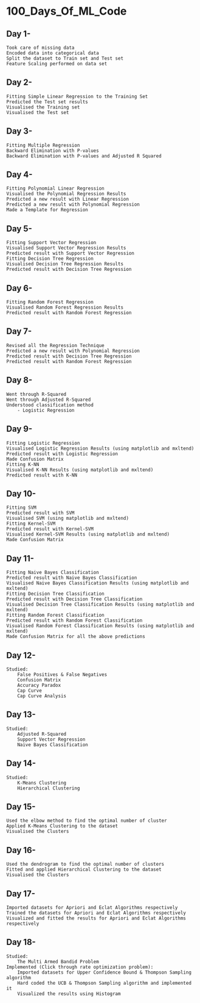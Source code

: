 # 100_Days_Of_ML_Code

## Day 1- 
    Took care of missing data
    Encoded data into categorical data
    Split the dataset to Train set and Test set
    Feature Scaling performed on data set
      
## Day 2-
    Fitting Simple Linear Regression to the Training Set
    Predicted the Test set results
    Visualised the Training set
    Visualised the Test set
    
## Day 3-
    Fitting Multiple Regression
    Backward Elimination with P-values
    Backward Elimination with P-values and Adjusted R Squared
    
## Day 4-
    Fitting Polynomial Linear Regression
    Visualised the Polynomial Regression Results
    Predicted a new result with Linear Regression
    Predicted a new result with Polynomial Regression
    Made a Template for Regression
  
 ## Day 5-
    Fitting Support Vector Regression
    Visualised Support Vector Regression Results
    Predicted result with Support Vector Regression
    Fitting Decision Tree Regression
    Visualised Decision Tree Regression Results
    Predicted result with Decision Tree Regression
    
## Day 6-
    Fitting Random Forest Regression
    Visualised Random Forest Regression Results
    Predicted result with Random Forest Regression
    
## Day 7-
    Revised all the Regression Technique 
    Predicted a new result with Polynomial Regression
    Predicted result with Decision Tree Regression
    Predicted result with Random Forest Regression
    
 ## Day 8-
    Went through R-Squared
    Went through Adjusted R-Squared
    Understood classification method
        - Logistic Regression

## Day 9-
    Fitting Logistic Regression
    Visualised Logistic Regression Results (using matplotlib and mxltend)
    Predicted result with Logistic Regression
    Made Confusion Matrix
    Fitting K-NN
    Visualised K-NN Results (using matplotlib and mxltend)
    Predicted result with K-NN

## Day 10-
    Fitting SVM
    Predicted result with SVM
    Visualised SVM (using matplotlib and mxltend)
    Fitting Kernel-SVM
    Predicted result with Kernel-SVM
    Visualised Kernel-SVM Results (using matplotlib and mxltend)
    Made Confusion Matrix
  
## Day 11-
    Fitting Naive Bayes Classification
    Predicted result with Naive Bayes Classification
    Visualised Naive Bayes Classification Results (using matplotlib and mxltend)
    Fitting Decision Tree Classification
    Predicted result with Decision Tree Classification
    Visualised Decision Tree Classification Results (using matplotlib and mxltend)
    Fitting Random Forest Classification
    Predicted result with Random Forest Classification
    Visualised Random Forest Classification Results (using matplotlib and mxltend)
    Made Confusion Matrix for all the above predictions
    
## Day 12-
    Studied:
        False Positives & False Negatives
        Confusion Matrix
        Accuracy Paradox
        Cap Curve
        Cap Curve Analysis
        
## Day 13-
    Studied:
        Adjusted R-Squared
        Support Vector Regression
        Naive Bayes Classification
        
## Day 14-
    Studied:
        K-Means Clustering
        Hierarchical Clustering
        
## Day 15-
    Used the elbow method to find the optimal number of cluster
    Applied K-Means Clustering to the dataset
    Visualised the Clusters 

## Day 16-
    Used the dendrogram to find the optimal number of clusters
    Fitted and applied Hierarchical Clustering to the dataset
    Visualised the Clusters 
  
## Day 17-
    Imported datasets for Apriori and Eclat Algorithms respectively
    Trained the datasets for Apriori and Eclat Algorithms respectively
    Visualized and fitted the results for Apriori and Eclat Algorithms respectively
    
## Day 18-
    Studied:
        The Multi Armed Bandid Problem
    Implemented (Click through rate optimization problem):
        Imported datasets for Upper Confidence Bound & Thompson Sampling algorithm
        Hard coded the UCB & Thompson Sampling algorithm and implemented it
        Visualized the results using Histogram
